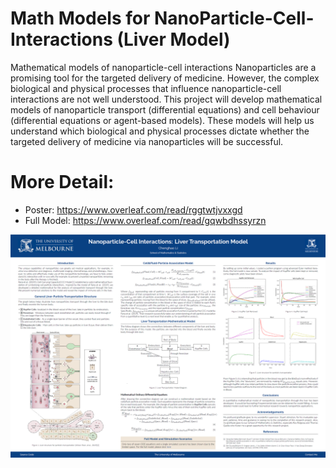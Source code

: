 # Math Models for NanoParticle-Cell-Interactions (Liver Model)
 Mathematical models of nanoparticle-cell interactions Nanoparticles are a promising tool for the targeted delivery of medicine. However, the complex biological and physical processes that influence nanoparticle-cell interactions are not well understood. This project will develop mathematical models of nanoparticle transport (differential equations) and cell behaviour (differential equations or agent-based models). These models will help us understand which biological and physical processes dictate whether the targeted delivery of medicine via nanoparticles will be successful.

# More Detail:
- Poster: https://www.overleaf.com/read/rggtwtjvxxgd
- Full Model: https://www.overleaf.com/read/gqwbdhssyrzn


![Poster Overview](PosterOverview.jpg "Poster")
